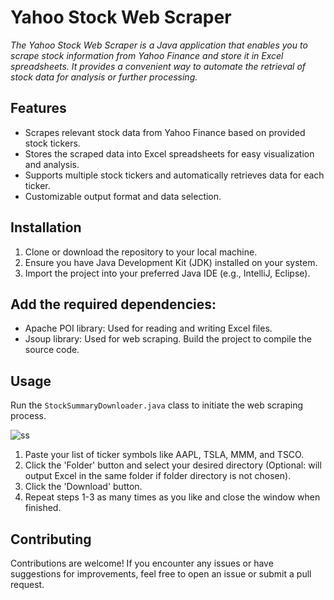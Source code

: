# Yahoo Stock Web Scraper
*The Yahoo Stock Web Scraper is a Java application that enables you to scrape stock information from Yahoo Finance and store it in Excel spreadsheets. It provides a convenient way to automate the retrieval of stock data for analysis or further processing.*

## Features
- Scrapes relevant stock data from Yahoo Finance based on provided stock tickers.
- Stores the scraped data into Excel spreadsheets for easy visualization and analysis.
- Supports multiple stock tickers and automatically retrieves data for each ticker.
- Customizable output format and data selection.
## Installation
1. Clone or download the repository to your local machine.
2. Ensure you have Java Development Kit (JDK) installed on your system.
3. Import the project into your preferred Java IDE (e.g., IntelliJ, Eclipse).
## Add the required dependencies:
- Apache POI library: Used for reading and writing Excel files.
- Jsoup library: Used for web scraping.
Build the project to compile the source code.
## Usage
Run the `StockSummaryDownloader.java` class to initiate the web scraping process.

![ss](https://github.com/NabeelJava902/Yahoo-Stock-Summary-Downloader/assets/42086597/9ffae62a-dc4d-4d0a-a49b-4dbe2b33cc24)
1. Paste your list of ticker symbols like AAPL, TSLA, MMM, and TSCO.
2. Click the 'Folder' button and select your desired directory (Optional: will output Excel in the same folder if folder directory is not chosen).
3. Click the 'Download' button.
4. Repeat steps 1-3 as many times as you like and close the window when finished.
## Contributing
Contributions are welcome! If you encounter any issues or have suggestions for improvements, feel free to open an issue or submit a pull request.
